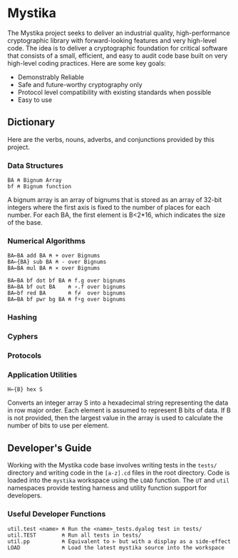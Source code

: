 ﻿# Mystika

The Mystika project seeks to deliver an industrial quality, high-performance cryptographic library with forward-looking features and very high-level code. The idea is to deliver a cryptographic foundation for critical software that consists of a small, efficient, and easy to audit code base built on very high-level coding practices. Here are some key goals:

* Demonstrably Reliable
* Safe and future-worthy cryptography only
* Protocol level compatibility with existing standards when possible
* Easy to use

## Dictionary

Here are the verbs, nouns, adverbs, and conjunctions provided by this project.

### Data Structures

    BA ⍝ Bignum Array
    bf ⍝ Bignum function

A bignum array is an array of bignums that is stored as an array of 32-bit integers where the first axis is fixed to the number of places for each number. For each BA, the first element is B<2*16, which indicates the size of the base.

### Numerical Algorithms

    BA←BA add BA ⍝ + over Bignums
    BA←{BA} sub BA ⍝ - over Bignums
    BA←BA mul BA ⍝ × over Bignums
    
    BA←BA bf dot bf BA ⍝ f.g over bignums
    BA←BA bf out BA    ⍝ ∘.f over bignums
    BA←bf red BA       ⍝ f⌿  over bignums
    BA←BA bf pwr bg BA ⍝ f⍣g over bignums

### Hashing

### Cyphers

### Protocols

### Application Utilities

    H←{B} hex S

Converts an integer array S into a hexadecimal string representing the data in row major order. Each element is assumed to represent B bits of data. If B is not provided, then the largest value in the array is used to calculate the number of bits to use per element. 

## Developer's Guide

Working with the Mystika code base involves writing tests in the `tests/` directory and writing code in the `[a-z].cd` files in the root directory. Code is loaded into the `mystika` workspace using the `LOAD` function. The `UT` and `util` namespaces provide testing harness and utility function support for developers.

### Useful Developer Functions

    util.test <name> ⍝ Run the <name>_tests.dyalog test in tests/
    util.TEST        ⍝ Run all tests in tests/
    util.pp          ⍝ Equivalent to ⊢ but with a display as a side-effect
    LOAD             ⍝ Load the latest mystika source into the workspace
